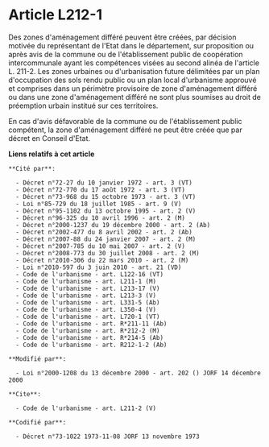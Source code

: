 # Article L212-1

Des zones d'aménagement différé peuvent être créées, par décision motivée du représentant de l'Etat dans le département, sur
proposition ou après avis de la commune ou de l'établissement public de coopération intercommunale ayant les compétences
visées au second alinéa de l'article L. 211-2. Les zones urbaines ou d'urbanisation future délimitées par un plan
d'occupation des sols rendu public ou un plan local d'urbanisme approuvé et comprises dans un périmètre provisoire de zone
d'aménagement différé ou dans une zone d'aménagement différé ne sont plus soumises au droit de préemption urbain institué sur
ces territoires. 

En cas d'avis défavorable de la commune ou de l'établissement public compétent, la zone d'aménagement différé ne peut être
créée que par décret en Conseil d'Etat.

**Liens relatifs à cet article**

	**Cité par**:

	  - Décret n°72-27 du 10 janvier 1972 - art. 3 (VT)
	  - Décret n°72-770 du 17 août 1972 - art. 3 (VT)
	  - Décret n°73-968 du 15 octobre 1973 - art. 3 (VT)
	  - Loi n°85-729 du 18 juillet 1985 - art. 9 (V)
	  - Décret n°95-1102 du 13 octobre 1995 - art. 2 (V)
	  - Décret n°96-325 du 10 avril 1996 - art. 2 (M)
	  - Décret n°2000-1237 du 19 décembre 2000 - art. 2 (Ab)
	  - Décret n°2002-477 du 8 avril 2002 - art. 2 (Ab)
	  - Décret n°2007-88 du 24 janvier 2007 - art. 2 (M)
	  - Décret n°2007-785 du 10 mai 2007 - art. 2 (V)
	  - Décret n°2008-773 du 30 juillet 2008 - art. 2 (M)
	  - Décret n°2010-306 du 22 mars 2010 - art. 2 (M)
	  - Loi n°2010-597 du 3 juin 2010 - art. 21 (VD)
	  - Code de l'urbanisme - art. L122-16 (VT)
	  - Code de l'urbanisme - art. L211-1 (M)
	  - Code de l'urbanisme - art. L213-17 (V)
	  - Code de l'urbanisme - art. L213-3 (V)
	  - Code de l'urbanisme - art. L331-5 (Ab)
	  - Code de l'urbanisme - art. L350-4 (V)
	  - Code de l'urbanisme - art. L720-1 (VT)
	  - Code de l'urbanisme - art. R*211-11 (Ab)
	  - Code de l'urbanisme - art. R*212-2 (M)
	  - Code de l'urbanisme - art. R*214-5 (Ab)
	  - Code de l'urbanisme - art. R212-1-2 (Ab)

	**Modifié par**:

	  - Loi n°2000-1208 du 13 décembre 2000 - art. 202 () JORF 14 décembre 2000

	**Cite**:

	  - Code de l'urbanisme - art. L211-2 (V)

	**Codifié par**:

	  - Décret n°73-1022 1973-11-08 JORF 13 novembre 1973
